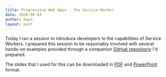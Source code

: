 ```yaml
---
title: Progressive Web Apps - the Service Worker
date: 2020-06-04
author: Gwyn
layout: post
---
```


Today I ran a session to introduce developers to the capabilities of Service Workers. I prepared this session to be reasonably involved with several hands-on examples provided through a companion [GitHub repositoriy](https://github.com/gtvj/exploring-pwas) I'd prepared.

The slides that I used for this can be downloaded in [PDF](/content/progressive-web-apps-part-2-service-workers.pdf) and [PowerPoint](/content/progressive-web-apps-part-2-service-workers.pptx) format. 
